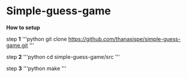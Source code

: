 # Simple-guess-game

**How to setup**

step **1**
'''python
git clone https://github.com/thanasispe/simple-guess-game.git
'''

step **2**
'''python
cd simple-guess-game/src
'''

step **3**
'''python
make
'''